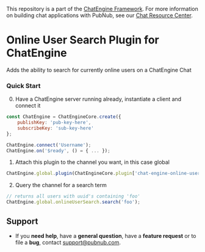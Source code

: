 This repository is a part of the [ChatEngine Framework](https://github.com/pubnub/chat-engine).
For more information on building chat applications with PubNub, see our
[Chat Resource Center](http://www.pubnub.com/developers/chat-resource-center/).

# Online User Search Plugin for ChatEngine

Adds the ability to search for currently online users on a ChatEngine Chat

### Quick Start

0. Have a ChatEngine server running already, instantiate a client and connect it
```js
const ChatEngine = ChatEngineCore.create({
    publishKey: 'pub-key-here',
    subscribeKey: 'sub-key-here'
};

ChatEngine.connect('Username');
ChatEngine.on('$ready', () = { ... });
```

1. Attach this plugin to the channel you want, in this case global
```js
ChatEngine.global.plugin(ChatEngineCore.plugin['chat-engine-online-user-search']());
```

2. Query the channel for a search term
```js
// returns all users with uuid's containing 'foo'
ChatEngine.global.onlineUserSearch.search('foo');
```

## Support

- If you **need help**, have a **general question**, have a **feature request** or to file a **bug**, contact <support@pubnub.com>.
